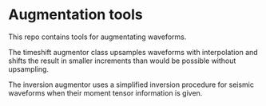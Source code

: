 # Augmentation tools
This repo contains tools for augmentating waveforms.

The timeshift augmentor class upsamples waveforms with interpolation and shifts the result in smaller increments than would be possible without upsampling.

The inversion augmentor uses a simplified inversion procedure for seismic waveforms when their moment tensor information is given. 
